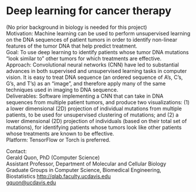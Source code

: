 # Deep learning for cancer therapy

(No prior background in biology is needed for this project)  
Motivation: Machine learning can be used to perform unsupervised learning on the DNA sequences of patient tumors in order to  identify non-linear features of the tumor DNA that help predict treatment.  
Goal: To use deep learning to identify patients whose tumor DNA mutations “look similar to” other tumors for which treatments are effective.  
Approach: Convolutional neural networks (CNN) have led to substantial advances in both supervised and unsupervised learning tasks in computer vision. It is easy to treat DNA sequence (an ordered sequence of A’s, C’s, G’s, and T’s) as an “image”, and therefore apply many of the same techniques used in imaging to DNA sequence.  
Deliverables: Software implementing a CNN that can take in DNA sequences from multiple patient tumors, and produce two visualizations: (1) a lower dimensional (2D) projection of individual mutations from multiple patients, to be used for unsupervised clustering of mutations; and (2) a lower dimensional (2D) projection of individuals (based on their total set of mutations), for identifying patients whose tumors look like other patients whose treatments are known to be effective.  
Platform: TensorFlow or Torch is preferred.  
  
Contact:  
Gerald Quon, PhD (Computer Science)  
Assistant Professor, Department of Molecular and Cellular Biology  
Graduate Groups in Computer Science, Biomedical Engineering, Biostatistics http://qlab.faculty.ucdavis.edu  
gquon@ucdavis.edu  
